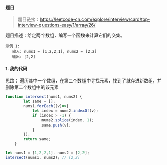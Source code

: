 #### 题目
> 题目链接：https://leetcode-cn.com/explore/interview/card/top-interview-questions-easy/1/array/26/


题目描述：给定两个数组，编写一个函数来计算它们的交集。
```
示例 1:
   输入: nums1 = [1,2,2,1], nums2 = [2,2]
   输出: [2,2]
```



#### 1. 我的代码
思路： 遍历其中一个数组，在第二个数组中寻找元素，找到了就存进新数组，并删除第二个数组中的该元素
```javascript
function intersect(nums1, nums2) {
        let same = [];
        nums1.forEach((v)=>{
            let index = nums2.indexOf(v);
            if (index > -1) {
                nums2.splice(index, 1);
                same.push(v);
            }
        });
        return same;
    }

let nums1 = [1,2,2,1], nums2 = [2,2];
intersect(nums1, nums2); // [2,2]
```

